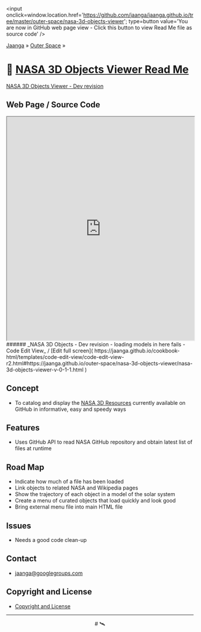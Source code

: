 
<span style=display:none; >[You are now in a GitHub source code view - click this link to view this read me file as a web page]( https://jaanga.github.io/outer-space/nasa-3d-objects-viewer/index.html "View file as a web page." ) </span>
<input onclick=window.location.href='https://github.com/jaanga/jaanga.github.io/tree/master/outer-space/nasa-3d-objects-viewer'; type=button value='You are now in GitHub web page view - Click this button to view Read Me file as source code'  />

[Jaanga]( https://jaanga.github.io/ ) » [Outer Space]( https://jaanga.github.io/outer-space ) »

🚀 [NASA 3D Objects Viewer Read Me]( index.html )
===

[NASA 3D Objects Viewer - Dev revision]( https://jaanga.github.io/outer-space/nasa-3d-objects-viewer/dev/index.html )

## Web Page / Source Code

<iframe class=ifr src=https://jaanga.github.io/cookbook-html/templates/code-edit-view/code-edit-view-r2.html#https://jaanga.github.io/outer-space//nasa-3d-objects-viewer/nasa-3d-objects-viewer-v-0-1-1.html width=100% height=600px ></iframe>
###### _NASA 3D Objects - Dev revision - loading models in here fails - Code Edit View_ /  [Edit full screen]( https://jaanga.github.io/cookbook-html/templates/code-edit-view/code-edit-view-r2.html#https://jaanga.github.io/outer-space/nasa-3d-objects-viewer/nasa-3d-objects-viewer-v-0-1-1.html  )


## Concept

* To catalog and display the [NASA 3D Resources]( https://github.com/nasa/NASA-3D-Resources ) currently available on GitHub in informative, easy and speedy ways


## Features

* Uses GitHub API to read NASA GitHub repository and obtain latest list of files at runtime


## Road Map

* Indicate how much of a file has been loaded
* Link objects to related NASA and Wikipedia pages
* Show the trajectory of each object in a model of the solar system
* Create a menu of curated objects that load quickly and look good
* Bring external menu file into main HTML file

## Issues

* Needs a good code clean-up

## Contact

* jaanga@googlegroups.com

## Copyright and License

* [Copyright and License]( https://jaanga.github.io/#https://jaanga.github.io/jaanga-copyright-and-mit-license.md )

***

<center title="dingbat" >
# <a href=javascript:window.scrollTo(0,0); style=text-decoration:none; >🛰</a>
</center>
